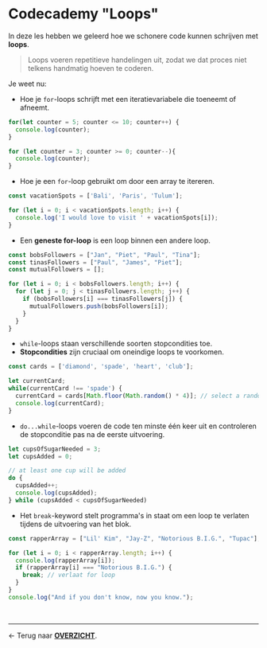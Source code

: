 # Codecademy "Loops"

In deze les hebben we geleerd hoe we schonere code kunnen schrijven met **loops**. 

> Loops voeren repetitieve handelingen uit, zodat we dat proces niet telkens handmatig hoeven te coderen.

Je weet nu:


- Hoe je `for`-loops schrijft met een iteratievariabele die toeneemt of afneemt.

```js
for(let counter = 5; counter <= 10; counter++) {
  console.log(counter);
}
```

```js
for (let counter = 3; counter >= 0; counter--){
  console.log(counter);
}
```

- Hoe je een `for`-loop gebruikt om door een array te itereren.

```js
const vacationSpots = ['Bali', 'Paris', 'Tulum'];

for (let i = 0; i < vacationSpots.length; i++) {
  console.log('I would love to visit ' + vacationSpots[i]);
}
```

- Een **geneste for-loop** is een loop binnen een andere loop.
```js
const bobsFollowers = ["Jan", "Piet", "Paul", "Tina"];
const tinasFollowers = ["Paul", "James", "Piet"];
const mutualFollowers = [];

for (let i = 0; i < bobsFollowers.length; i++) {
  for (let j = 0; j < tinasFollowers.length; j++) {
    if (bobsFollowers[i] === tinasFollowers[j]) {
      mutualFollowers.push(bobsFollowers[i]);
    }
  }
}
```


- `while`-loops staan verschillende soorten stopcondities toe.
- **Stopcondities** zijn cruciaal om oneindige loops te voorkomen.
```js
const cards = ['diamond', 'spade', 'heart', 'club'];

let currentCard;
while(currentCard !== 'spade') {
  currentCard = cards[Math.floor(Math.random() * 4)]; // select a random card
  console.log(currentCard);
}
```


- `do...while`-loops voeren de code ten minste één keer uit en controleren de stopconditie pas na de eerste uitvoering.
```js
let cupsOfSugarNeeded = 3;
let cupsAdded = 0;

// at least one cup will be added
do {
  cupsAdded++;
  console.log(cupsAdded);
} while (cupsAdded < cupsOfSugarNeeded)
```

- Het `break`-keyword stelt programma's in staat om een loop te verlaten tijdens de uitvoering van het blok.
```js
const rapperArray = ["Lil' Kim", "Jay-Z", "Notorious B.I.G.", "Tupac"];

for (let i = 0; i < rapperArray.length; i++) {
  console.log(rapperArray[i]);
  if (rapperArray[i] === "Notorious B.I.G.") {
    break; // verlaat for loop
  }
}
console.log("And if you don't know, now you know.");
```

<br>

---

&larr; Terug naar [**OVERZICHT**](./README.md#overview).